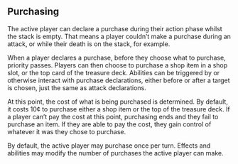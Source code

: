 Purchasing
----------

The active player can declare a purchase during their action phase whilst the stack is empty. That means a player couldn’t make a purchase during an attack, or while their death is on the stack, for example.

When a player declares a purchase, before they choose what to purchase, priority passes. Players can then choose to purchase a shop item in a shop slot, or the top card of the treasure deck. Abilities can be triggered by or otherwise interact with purchase declarations, either before or after a target is chosen, just the same as attack declarations.

At this point, the cost of what is being purchased is determined. By default, it costs 10¢ to purchase either a shop item or the top of the treasure deck. If a player can’t pay the cost at this point, purchasing ends and they fail to purchase an item. If they are able to pay the cost, they gain control of whatever it was they chose to purchase.

By default, the active player may purchase once per turn. Effects and abilities may modify the number of purchases the active player can make.

